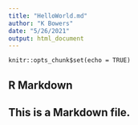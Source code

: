 ```yaml
---
title: "HelloWorld.md"
author: "K Bowers"
date: "5/26/2021"
output: html_document
---
```


```{r setup, include=FALSE}
knitr::opts_chunk$set(echo = TRUE)
```

## R Markdown

## This is a Markdown file.
